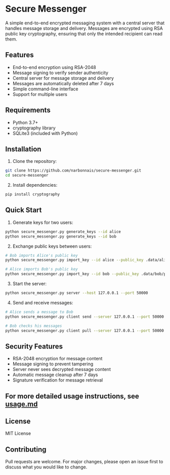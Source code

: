 # Secure Messenger

A simple end-to-end encrypted messaging system with a central server that handles message storage and delivery. Messages are encrypted using RSA public key cryptography, ensuring that only the intended recipient can read them.

## Features

- End-to-end encryption using RSA-2048
- Message signing to verify sender authenticity
- Central server for message storage and delivery
- Messages are automatically deleted after 7 days
- Simple command-line interface
- Support for multiple users

## Requirements

- Python 3.7+
- cryptography library
- SQLite3 (included with Python)

## Installation

1. Clone the repository:
```bash
git clone https://github.com/narbonnais/secure-messenger.git
cd secure-messenger
```

2. Install dependencies:
```bash
pip install cryptography
```

## Quick Start

1. Generate keys for two users:
```bash
python secure_messenger.py generate_keys --id alice
python secure_messenger.py generate_keys --id bob
```

2. Exchange public keys between users:
```bash
# Bob imports Alice's public key
python secure_messenger.py import_key --id alice --public_key .data/alice/public_key.pem

# Alice imports Bob's public key
python secure_messenger.py import_key --id bob --public_key .data/bob/public_key.pem
```

3. Start the server:
```bash
python secure_messenger.py server --host 127.0.0.1 --port 50000
```

4. Send and receive messages:
```bash
# Alice sends a message to Bob
python secure_messenger.py client send --server 127.0.0.1 --port 50000 --sender alice --recipient bob --message "Hello Bob!"

# Bob checks his messages
python secure_messenger.py client pull --server 127.0.0.1 --port 50000 --id bob
```

## Security Features

- RSA-2048 encryption for message content
- Message signing to prevent tampering
- Server never sees decrypted message content
- Automatic message cleanup after 7 days
- Signature verification for message retrieval

## For more detailed usage instructions, see [usage.md](usage.md)

## License

MIT License

## Contributing

Pull requests are welcome. For major changes, please open an issue first to discuss what you would like to change. 